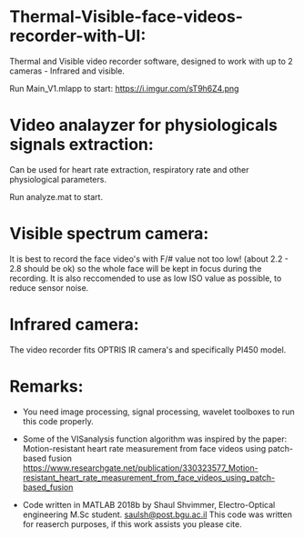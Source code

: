# Thermal-Visible-face-videos-recorder-with-UI: 
Thermal and Visible video recorder software, designed to work with up to 2 cameras - Infrared and visible.

Run Main_V1.mlapp to start:  https://i.imgur.com/sT9h6Z4.png

# Video analayzer for physiologicals signals extraction:
Can be used for heart rate extraction, respiratory rate and other physiological parameters. 

Run analyze.mat to start.

# Visible spectrum camera:
It is best to record the face video's with F/# value not too low! (about 2.2 - 2.8 should be ok) so the whole face will be kept in focus during the recording. It is also reccomended to use as low ISO value as possible, to reduce sensor noise.

# Infrared camera:
The video recorder fits OPTRIS IR camera's and specifically PI450 model.

# Remarks:

 - You need image processing, signal processing, wavelet toolboxes to run this code properly.

- Some of the VISanalysis function algorithm was inspired by the paper: Motion-resistant heart rate measurement from face videos using patch-based fusion
https://www.researchgate.net/publication/330323577_Motion-resistant_heart_rate_measurement_from_face_videos_using_patch-based_fusion

- Code written in MATLAB 2018b by Shaul Shvimmer, Electro-Optical engineering M.Sc student. saulsh@post.bgu.ac.il
This code was written for reaserch purposes, if this work assists you please cite.
